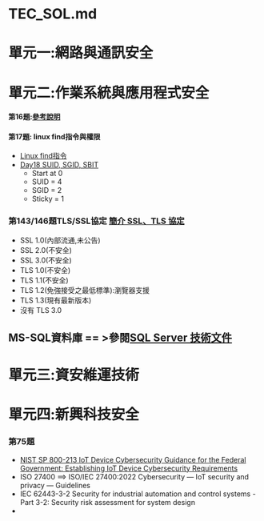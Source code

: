 # TEC_SOL.md
# 單元一:網路與通訊安全
# 單元二:作業系統與應用程式安全
#### 第16題:[參考說明](https://github.com/8wingflying/IPAS20241019/blob/main/%E8%A3%9C%E5%85%85%E6%95%99%E5%AD%B8/LINUX%E6%AC%8A%E9%99%90.md)
#### 第17題: linux find指令與權限
- [Linux find指令](https://ithelp.ithome.com.tw/articles/10210474)
- [Day18 SUID, SGID, SBIT](https://ithelp.ithome.com.tw/articles/10248302)
  - Start at 0
  - SUID = 4
  - SGID = 2
  - Sticky = 1
### 第143/146題TLS/SSL協定 [簡介 SSL、TLS 協定](https://ithelp.ithome.com.tw/articles/10219106)
- SSL 1.0(內部流通,未公告)
- SSL 2.0(不安全)
- SSL 3.0(不安全)
- TLS 1.0(不安全)
- TLS 1.1(不安全)
- TLS 1.2(免強接受之最低標準):瀏覽器支援
- TLS 1.3(現有最新版本)
- 沒有 TLS 3.0 
## MS-SQL資料庫 == >參閱[SQL Server 技術文件](https://learn.microsoft.com/zh-tw/sql/sql-server/?view=sql-server-ver16)
# 單元三:資安維運技術
# 單元四:新興科技安全
### 第75題
- [NIST SP 800-213 IoT Device Cybersecurity Guidance for the Federal Government: Establishing IoT Device Cybersecurity Requirements](https://csrc.nist.gov/pubs/sp/800/213/final)
- ISO 27400 ==> ISO/IEC 27400:2022 Cybersecurity — IoT security and privacy — Guidelines
- IEC 62443-3-2 Security for industrial automation and control systems - Part 3-2: Security risk assessment for system design
- 
